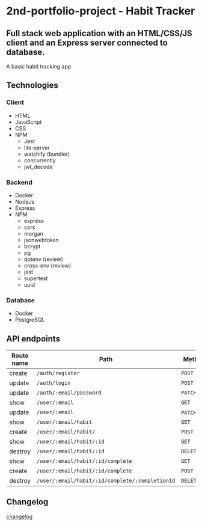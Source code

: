 # 2nd-portfolio-project - Habit Tracker

## Full stack web application with an HTML/CSS/JS client and an Express server connected to <db type> database.

A basic habit tracking app

## Technologies

### Client

- HTML
- JavaScript
- CSS
- NPM
  - Jest
  - lite-server
  - watchify (bundler)
  - concurrently
  - jwt_decode

### Backend

- Docker
- NodeJs
- Express
- NPM
  - express
  - cors
  - morgan
  - jsonwebtoken
  - bcrypt
  - pg
  - dotenv (review)
  - cross-env (review)
  - jest
  - supertest
  - uuid

### Database

- Docker
- PostgreSQL

## API endpoints

| Route name | Path                                            | Method        | Purpose |
| ---------- | ----------------------------------------------- | ------------- | ------- |
| create     | `/auth/register`                                | `POST`        | Working |
| update     | `/auth/login`                                   | `POST`        | Working |
| update     | `/auth/:email/password`                         | `PATCH`       | Working |
| show       | `/user/:email`                                  | `GET`         | Working |
| update     | `/user/:email`                                  | `PATCH`/`PUT` | Working |
| show       | `/user/:email/habit`                            | `GET`         | Working |
| create     | `/user/:email/habit/`                           | `POST`        | Working |
| show       | `/user/:email/habit/:id`                        | `GET`         | Working |
| destroy    | `/user/:email/habit/:id`                        | `DELETE`      | Working |
| show       | `/user/:email/habit/:id/complete`               | `GET`         | Working |
| create     | `/user/:email/habit/:id/complete`               | `POST`        | Working |
| destroy    | `/user/:email/habit/:id/complete/:completionId` | `DELETE`      | Working |

## Changelog

[changelog](./changelog.md)
